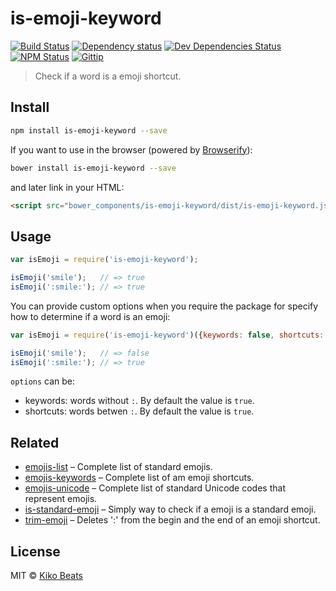 # is-emoji-keyword

[![Build Status](http://img.shields.io/travis/Kikobeats/is-emoji-keyword/master.svg?style=flat-square)](https://travis-ci.org/Kikobeats/is-emoji-keyword)
[![Dependency status](http://img.shields.io/david/Kikobeats/is-emoji-keyword.svg?style=flat-square)](https://david-dm.org/Kikobeats/is-emoji-keyword)
[![Dev Dependencies Status](http://img.shields.io/david/dev/Kikobeats/is-emoji-keyword.svg?style=flat-square)](https://david-dm.org/Kikobeats/is-emoji-keyword#info=devDependencies)
[![NPM Status](http://img.shields.io/npm/dm/is-emoji-keyword.svg?style=flat-square)](https://www.npmjs.org/package/is-emoji-keyword)
[![Gittip](http://img.shields.io/gittip/Kikobeats.svg?style=flat-square)](https://www.gittip.com/Kikobeats/)

> Check if a word is a emoji shortcut.

## Install

```bash
npm install is-emoji-keyword --save
```

If you want to use in the browser (powered by [Browserify](http://browserify.org/)):

```bash
bower install is-emoji-keyword --save
```

and later link in your HTML:

```html
<script src="bower_components/is-emoji-keyword/dist/is-emoji-keyword.js"></script>
```

## Usage

```js
var isEmoji = require('is-emoji-keyword');

isEmoji('smile');   // => true
isEmoji(':smile:'); // => true
```

You can provide custom options when you require the package for specify how to determine if a word is an emoji:

```js
var isEmoji = require('is-emoji-keyword')({keywords: false, shortcuts: true});

isEmoji('smile');   // => false
isEmoji(':smile:'); // => true
```

`options` can be:

* keywords: words without `:`. By default the value is `true`.
* shortcuts: words betwen `:`. By default the value is `true`.

## Related

* [emojis-list](https://github.com/Kikobeats/emojis-list) – Complete list of standard emojis.
* [emojis-keywords](https://github.com/Kikobeats/emojis-keywords) – Complete list of am emoji shortcuts.
* [emojis-unicode](https://github.com/Kikobeats/emojis-unicode) – Complete list of standard Unicode codes that represent emojis.
* [is-standard-emoji](https://github.com/kikobeats/is-standard-emoji) – Simply way to check if a emoji is a standard emoji. 
* [trim-emoji](https://github.com/Kikobeats/trim-emoji) – Deletes ':' from the begin and the end of an emoji shortcut.

## License

MIT © [Kiko Beats](http://www.kikobeats.com)
